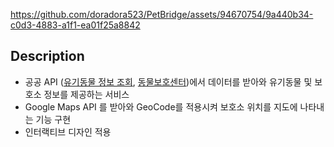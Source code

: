 https://github.com/doradora523/PetBridge/assets/94670754/9a440b34-c0d3-4883-a1f1-ea01f25a8842

## Description

- 공공 API ([유기동물 정보 조회](https://www.data.go.kr/tcs/dss/selectApiDataDetailView.do?publicDataPk=15098931), [동물보호센터](https://www.data.go.kr/tcs/dss/selectApiDataDetailView.do?publicDataPk=15098915))에서 데이터를 받아와 유기동물 및 보호소 정보를 제공하는 서비스
- Google Maps API 를 받아와 GeoCode를 적용시켜 보호소 위치를 지도에 나타내는 기능 구현
- 인터랙티브 디자인 적용
